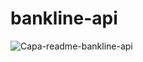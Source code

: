 # bankline-api

![Capa-readme-bankline-api](https://user-images.githubusercontent.com/49735129/169889213-22d1b883-b2f1-4b78-a14c-fafb4b8e03c1.PNG)
